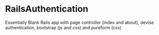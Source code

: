 RailsAuthentication
===================

Essentially Blank Rails app with page controller (index and about), devise authentication, bootstrap (js and css) and pureform (css)
